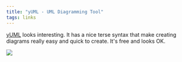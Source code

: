 ```yaml
---
title: "yUML - UML Diagramming Tool"
tags: links
---
```

<a href="http://yuml.me/">yUML</a> looks interesting. It has a nice terse syntax that make creating diagrams really easy and quick to create. It's free and looks OK.

<img src="http://yuml.me/diagram/scruffy/class/%5BBlog%5D%3C%3E0-.-*%5BPost%5D,%20%5BPost%5D-.-%5E%5B%3C%3CCommentable%3E%3E%5D,%20%5BPost%5D0-%3E*%5BComments%5D"/>
